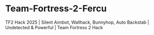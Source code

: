 # Team-Fortress-2-Fercu
TF2 Hack 2025 | Silent Aimbot, Wallhack, Bunnyhop, Auto Backstab | Undetected &amp; Powerful | Team Fortress 2 Hack
